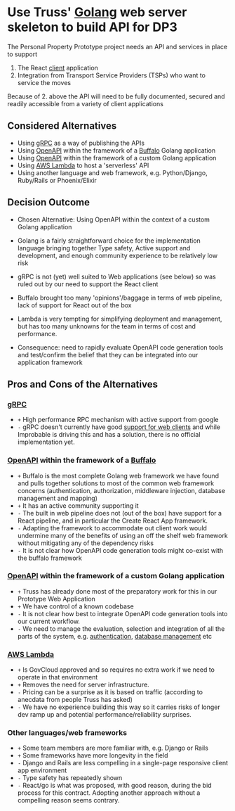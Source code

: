 # Use Truss' [Golang](https://golang.org/) web server skeleton to build API for DP3

The Personal Property Prototype project needs an API and services in place to support

1. The React [client](../../client/README.md) application
1. Integration from Transport Service Providers (TSPs) who want to service the moves

Because of 2. above the API will need to be fully documented, secured and readily accessible from a variety of client applications

## Considered Alternatives

* Using [gRPC](https://grpc.io/) as a way of publishing the APIs
* Using [OpenAPI](https://www.openapis.org/) within the framework of a [Buffalo](https://gobuffalo.io/) Golang application
* Using [OpenAPI](https://www.openapis.org/) within the framework of a custom Golang application
* Using [AWS Lambda](https://aws.amazon.com/lambda/) to host a 'serverless' API
* Using another language and web framework, e.g. Python/Django, Ruby/Rails or Phoenix/Elixir

## Decision Outcome

* Chosen Alternative: Using OpenAPI within the context of a custom Golang application
* Golang is a fairly straightforward choice for the implementation language bringing together Type safety, Active support and development, and enough community experience to be relatively low risk
* gRPC is not (yet) well suited to Web applications (see below) so was ruled out by our need to support the React client
* Buffalo brought too many 'opinions'/baggage in terms of web pipeline, lack of support for React out of the box
* Lambda is very tempting for simplifying deployment and management, but has too many unknowns for the team in terms of cost and performance.

* Consequence: need to rapidly evaluate OpenAPI code generation tools and test/confirm the belief that they can be integrated into our application framework

## Pros and Cons of the Alternatives

### [gRPC](https://grpc.io/)

* `+` High performance RPC mechanism with active support from google
* `-` gRPC doesn't currently have good [support for web clients](https://improbable.io/games/blog/grpc-web-moving-past-restjson-towards-type-safe-web-apis) and while Improbable is driving this and has a solution, there is no official implementation yet.

### [OpenAPI](https://www.openapis.org/) within the framework of a [Buffalo](https://gobuffalo.io)

* `+` Buffalo is the most complete Golang web framework we have found and pulls together solutions to most of the common web framework concerns (authentication, authorization, middleware injection, database management and mapping)
* `+` It has an active community supporting it
* `-` The built in web pipeline does not (out of the box) have support for a React pipeline, and in particular the Create React App framework.
* `-` Adapting the framework to accommodate out client work would undermine many of the benefits of using an off the shelf web framework without mitigating any of the dependency risks
* `-` It is not clear how OpenAPI code generation tools might co-exist with the buffalo framework

### [OpenAPI](https://www.openapis.org/) within the framework of a custom Golang application

* `+` Truss has already done most of the preparatory work for this in our Prototype Web Application
* `+` We have control of a known codebase
* `-` It is not clear how best to integrate OpenAPI code generation tools into our current workflow.
* `-` We need to manage the evaluation, selection and integration of all the parts of the system, e.g. [authentication](https://github.com/markbates/goth), [database management](https://github.com/gobuffalo/pop) etc

### [AWS Lambda](https://aws.amazon.com/lambda/)

* `+` Is GovCloud approved and so requires no extra work if we need to operate in that environment
* `+` Removes the need for server infrastructure.
* `-` Pricing can be a surprise as it is based on traffic (according to anecdata from people Truss has asked)
* `-` We have no experience building this way so it carries risks of longer dev ramp up and potential performance/reliability surprises.

### Other languages/web frameworks

* `+` Some team members are more familiar with, e.g. Django or Rails
* `+` Some frameworks have more longevity in the field
* `-` Django and Rails are less compelling in a single-page responsive client app environment
* `-` Type safety has repeatedly shown
* `-` React/go is what was proposed, with good reason, during the bid process for this contract. Adopting another approach without a compelling reason seems contrary.
